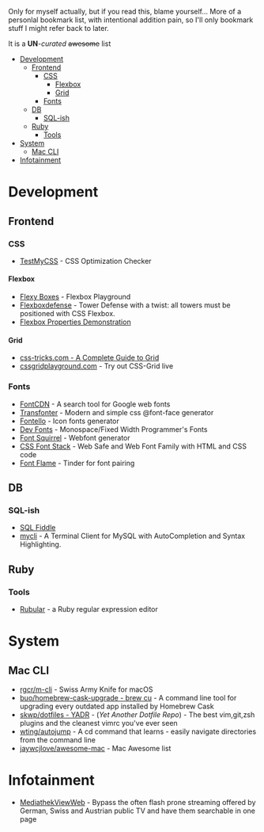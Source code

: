 Only for myself actually, but if you read this, blame yourself...
More of a personlal bookmark list, with intentional addition pain, so I'll only bookmark stuff I might refer back to later.

It is a **UN**-*curated* ~~awesome~~ list

- [Development](#development)
  - [Frontend](#frontend)
    - [CSS](#css)
      - [Flexbox](#flexbox)
      - [Grid](#grid)
    - [Fonts](#fonts)
  - [DB](#db)
    - [SQL-ish](#sql-ish)
  - [Ruby](#ruby)
    - [Tools](#tools)
- [System](#system)
  - [Mac CLI](#mac-cli)
- [Infotainment](#infotainment)


# Development

## Frontend

### CSS

- [TestMyCSS](http://www.testmycss.com) - CSS Optimization Checker

#### Flexbox

- [Flexy Boxes](http://the-echoplex.net/flexyboxes/) - Flexbox Playground
- [Flexboxdefense](http://www.flexboxdefense.com) - Tower Defense with a twist: all towers must be positioned with CSS Flexbox.
- [Flexbox Properties Demonstration](http://codepen.io/justd/pen/yydezN)

#### Grid

- [css-tricks.com - A Complete Guide to Grid](https://css-tricks.com/snippets/css/complete-guide-grid/)
- [cssgridplayground.com](https://www.cssgridplayground.com) - Try out CSS-Grid live

### Fonts

- [FontCDN](http://fontcdn.org) - A search tool for Google web fonts
- [Transfonter](https://transfonter.org) - Modern and simple css @font-face generator
- [Fontello](http://fontello.com) - Icon fonts generator
- [Dev Fonts](http://www.lowing.org/fonts/) - Monospace/Fixed Width Programmer's Fonts
- [Font Squirrel](https://www.fontsquirrel.com/tools/webfont-generator) - Webfont generator
- [CSS Font Stack](http://www.cssfontstack.com) - Web Safe and Web Font Family with HTML and CSS code
- [Font Flame](http://app.fontflame.com/) - Tinder for font pairing

## DB

### SQL-ish

- [SQL Fiddle](http://sqlfiddle.com/)
- [mycli](https://github.com/dbcli/mycli) - A Terminal Client for MySQL with AutoCompletion and Syntax Highlighting.

## Ruby

### Tools

- [Rubular](http://rubular.com/) - a Ruby regular expression editor

#  System
## Mac CLI

- [rgcr/m-cli](https://github.com/rgcr/m-cli) - Swiss Army Knife for macOS
- [buo/homebrew-cask-upgrade - brew cu](https://github.com/buo/homebrew-cask-upgrade) - A command line tool for upgrading every outdated app installed by Homebrew Cask
- [skwp/dotfiles - YADR](https://github.com/skwp/dotfiles) - (*Yet Another Dotfile Repo*) - The best vim,git,zsh plugins and the cleanest vimrc you've ever seen
- [wting/autojump](https://github.com/wting/autojump) - A cd command that learns - easily navigate directories from the command line
- [jaywcjlove/awesome-mac](https://github.com/jaywcjlove/awesome-mac) - Mac Awesome list

# Infotainment

- [MediathekViewWeb](https://mediathekviewweb.de) - Bypass the often flash prone streaming offered by German, Swiss and Austrian public TV and have them searchable in one page
